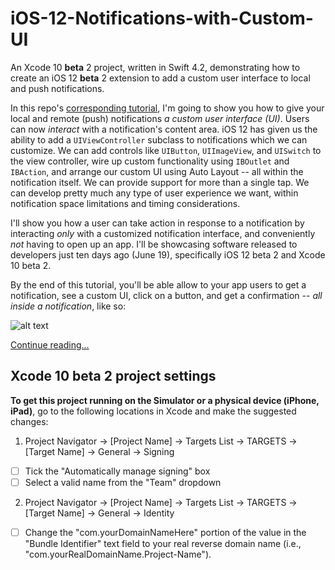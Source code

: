 # iOS-12-Notifications-with-Custom-UI
An Xcode 10 **beta** 2 project, written in Swift 4.2, demonstrating how to create an iOS 12 **beta** 2 extension to add a custom user interface to local and push notifications.

In this repo's [corresponding tutorial](http://iosbrain.com/blog/2018/07/10/new-in-ios-12-adding-a-custom-ui-and-interactivity-inside-local-and-push-notifications/), I'm going to show you how to give your local and remote (push) notifications <em>a custom user interface (UI)</em>. Users can now <em>interact</em> with a notification's content area. iOS 12 has given us the ability to add a <code>UIViewController</code> subclass to notifications which we can customize. We can add controls like <code>UIButton</code>, <code>UIImageView</code>, and <code>UISwitch</code> to the view controller, wire up custom functionality using <code>IBOutlet</code> and <code>IBAction</code>, and arrange our custom UI using Auto Layout -- all within the notification itself. We can provide support for more than a single tap. We can develop pretty much any type of user experience we want, within notification space limitations and timing considerations.

I'll show you how a user can take action in response to a notification by interacting <em>only</em> with a customized notification interface, and conveniently <em>not</em> having to open up an app. I'll be showcasing software released to developers just ten days ago (June 19), specifically iOS 12 beta 2 and Xcode 10 beta 2.

By the end of this tutorial, you'll be able allow to your app users to get a notification, see a custom UI, click on a button, and get a confirmation -- <em>all inside a notification</em>, like so:

![alt text][logo1]

[logo1]: http://iosbrain.com/wp-content/uploads/2018/07/Receive_Interact_Demo.gif "Custom notification UI"

[Continue reading...](http://iosbrain.com/blog/2018/07/10/new-in-ios-12-adding-a-custom-ui-and-interactivity-inside-local-and-push-notifications/)

## Xcode 10 beta 2 project settings
**To get this project running on the Simulator or a physical device (iPhone, iPad)**, go to the following locations in Xcode and make the suggested changes:

1. Project Navigator -> [Project Name] -> Targets List -> TARGETS -> [Target Name] -> General -> Signing
- [ ] Tick the "Automatically manage signing" box
- [ ] Select a valid name from the "Team" dropdown
  
2. Project Navigator -> [Project Name] -> Targets List -> TARGETS -> [Target Name] -> General -> Identity
- [ ] Change the "com.yourDomainNameHere" portion of the value in the "Bundle Identifier" text field to your real reverse domain name (i.e., "com.yourRealDomainName.Project-Name"). 
